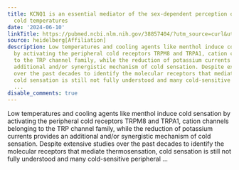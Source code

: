 ```yaml
---
title: KCNQ1 is an essential mediator of the sex-dependent perception of moderate
  cold temperatures
date: '2024-06-10'
linkTitle: https://pubmed.ncbi.nlm.nih.gov/38857404/?utm_source=curl&utm_medium=rss&utm_campaign=pubmed-2&utm_content=1FakS-2QOkCT8HsMOQP1bCRQ4YzyumYOmxmF0moLsQ3dFB1E9V&fc=20220326224207&ff=20240611181022&v=2.18.0.post9+e462414
source: heidelberg[Affiliation]
description: Low temperatures and cooling agents like menthol induce cold sensation
  by activating the peripheral cold receptors TRPM8 and TRPA1, cation channels belonging
  to the TRP channel family, while the reduction of potassium currents provides an
  additional and/or synergistic mechanism of cold sensation. Despite extensive studies
  over the past decades to identify the molecular receptors that mediate thermosensation,
  cold sensation is still not fully understood and many cold-sensitive peripheral
  ...
disable_comments: true
---
```

Low temperatures and cooling agents like menthol induce cold sensation by activating the peripheral cold receptors TRPM8 and TRPA1, cation channels belonging to the TRP channel family, while the reduction of potassium currents provides an additional and/or synergistic mechanism of cold sensation. Despite extensive studies over the past decades to identify the molecular receptors that mediate thermosensation, cold sensation is still not fully understood and many cold-sensitive peripheral ...